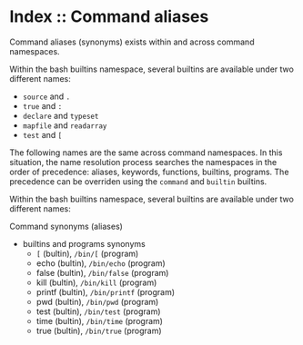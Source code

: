 # Index :: Command aliases

Command aliases (synonyms) exists within and across command namespaces.

Within the bash builtins namespace, several builtins are available under two different names:
- `source`  and `.`
- `true`    and `:`
- `declare` and `typeset`
- `mapfile` and `readarray`
- `test`    and `[`

The following names are the same across command namespaces. In this situation, the name resolution process searches the namespaces in the order of precedence: aliases, keywords, functions, builtins, programs. The precedence can be overriden using the `command` and `builtin` builtins.




Within the bash builtins namespace, several builtins are available under two different names:




Command synonyms (aliases)



- builtins and programs synonyms
  - `[`    (bultin), `/bin/[`       (program)
  - echo   (bultin), `/bin/echo`    (program)
  - false  (bultin), `/bin/false`   (program)
  - kill   (bultin), `/bin/kill`    (program)
  - printf (bultin), `/bin/printf`  (program)
  - pwd    (bultin), `/bin/pwd`     (program)
  - test   (bultin), `/bin/test`    (program)
  - time   (bultin), `/bin/time`    (program)
  - true   (bultin), `/bin/true`    (program)
